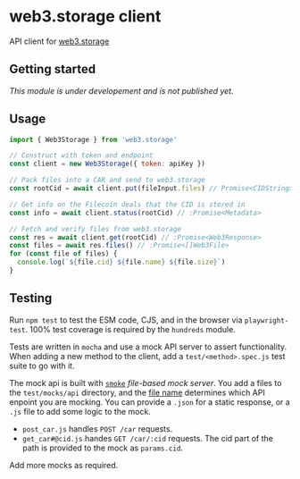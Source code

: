 # web3.storage client

API client for [web3.storage](https://web3.storage)

## Getting started

_This module is under developement and is not published yet._

## Usage

```js
import { Web3Storage } from 'web3.storage'

// Construct with token and endpoint
const client = new Web3Storage({ token: apiKey })

// Pack files into a CAR and send to web3.storage
const rootCid = await client.put(fileInput.files) // Promise<CIDString>

// Get info on the Filecoin deals that the CID is stored in
const info = await client.status(rootCid) // :Promise<Metadata>

// Fetch and verify files from web3.storage
const res = await client.get(rootCid) // :Promise<Web3Response>
const files = await res.files() // :Promise<[]Web3File>
for (const file of files) {
  console.log(`${file.cid} ${file.name} ${file.size}`)
}
```

## Testing

Run `npm test` to test the ESM code, CJS, and in the browser via `playwright-test`. 100% test coverage is required by the `hundreds` module.

Tests are written in `mocha` and use a mock API server to assert functionality. When adding a new method to the client, add a `test/<method>.spec.js` test suite to go with it.

The mock api is built with [`smoke`](https://github.com/sinedied/smoke) _file-based mock server_. You add a files to the `test/mocks/api` directory, and the [file name](https://github.com/sinedied/smoke#file-naming) determines which API enpoint you are mocking. You can provide a `.json` for a static response, or a `.js` file to add some logic to the mock.

- `post_car.js` handles `POST /car` requests.
- `get_car#@cid.js` handes `GET /car/:cid` requests. The cid part of the path is provided to the mock as `params.cid`.

Add more mocks as required.
